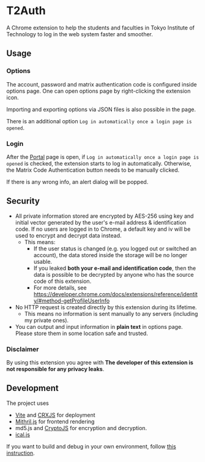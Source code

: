 # T2Auth

A Chrome extension to help the students and faculties in Tokyo Institute of Technology to log in the web system faster and smoother.

## Usage

### Options

The account, password and matrix authentication code is configured inside options page.
One can open options page by right-clicking the extension icon.

Importing and exporting options via JSON files is also possible in the page.

There is an additional option `Log in automatically once a login page is opened`.

### Login

After the [Portal](https://portal.nap.gsic.titech.ac.jp) page is open, if `Log in automatically once a login page is opened` is checked,
the extension starts to log in automatically. Otherwise, the Matrix Code Authentication button needs to be manually clicked.

If there is any wrong info, an alert dialog will be popped.

## Security

* All private information stored are encrypted by AES-256 using key and initial vector generated by the user's e-mail address & identification code. If no users are logged in to Chrome, a default key and iv will be used to encrypt and decrypt data instead.
  * This means:
    * If the user status is changed (e.g. you logged out or switched an account), the data stored inside the storage will be no longer usable.
    * If you leaked **both your e-mail and identification code**, then the data is possible to be decrypted by anyone who has the source code of this extension.
    * For more details, see <https://developer.chrome.com/docs/extensions/reference/identity/#method-getProfileUserInfo>
* No HTTP request is created directly by this extension during its lifetime.
  * This means no information is sent manually to any servers (including my private ones).
* You can output and input information in **plain text** in options page. Please store them in some location safe and trusted.

### Disclaimer

By using this extension you agree with **The developer of this extension is not responsible for any privacy leaks**.

## Development

The project uses

* [Vite](https://vitejs.dev/) and [CRXJS](https://crxjs.dev/) for deployment
* [Mithril.js](https://mithril.js.org/) for frontend rendering
* md5.js and [CryptoJS](https://github.com/brix/crypto-js) for encryption and decryption.
* [ical.js](https://github.com/kewisch/ical.js)

If you want to build and debug in your own environment, follow [this instruction](https://crxjs.dev/vite-plugin/concepts/pages).
